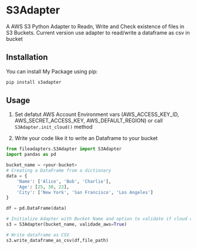 # S3Adapter

A AWS S3 Python Adapter to Readn, Write and Check existence of files in S3 Buckets.
Current version use adapter to read/write a dataframe as csv in bucket

## Installation

You can install My Package using pip:

```bash
pip install s3adapter
```

## Usage
1. Set defatut AWS Account Environment vars (AWS_ACCESS_KEY_ID, AWS_SECRET_ACCESS_KEY, AWS_DEFAULT_REGION) or call ```S3Adapter.init_cloud()``` method

2. Write your code like it to write an Dataframe to your bucket

```python
from fileadapters.S3Adapter import S3Adapter
import pandas as pd

bucket_name = <your-bucket>
# Creating a DataFrame from a dictionary
data = {
    'Name': ['Alice', 'Bob', 'Charlie'],
    'Age': [25, 30, 22],
    'City': ['New York', 'San Francisco', 'Los Angeles']
}

df = pd.DataFrame(data)

# Initialize Adapter with Bucket Name and option to validate if cloud credentials is configured
s3 = S3Adapter(bucket_name, validade_aws=True)

# Write dataframe as CSV
s3.write_dataframe_as_csv(df,file_path)

```
